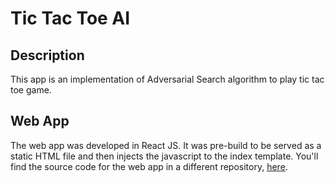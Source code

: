 # Tic Tac Toe AI
 ## Description
 This app is an implementation of Adversarial Search algorithm to play tic tac toe game.

 ## Web App
 The web app was developed in React JS. It was pre-build to be served as a static HTML file and then injects the javascript to the index template.
 You'll find the source code for the web app in a different repository, [here](https://github.com/davidhelo/TictactoeAIWebApp).
